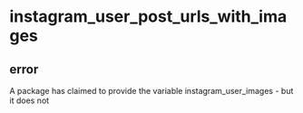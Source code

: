 # instagram_user_post_urls_with_images
## error
A package has claimed to provide the variable instagram_user_images - but it does not